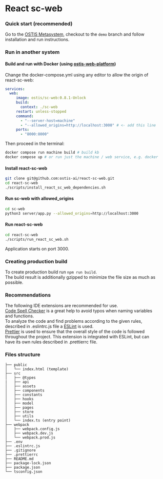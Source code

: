 # React sc-web

### Quick start (recommended)

Go to the [OSTIS Metasystem](https://github.com/ostis-ai/ostis-metasystem), checkout to the `demo` branch and follow installation and run instructions.

### Run in another system

#### Build and run with **Docker** (using [ostis-web-platform](https://github.com/ostis-ai/ostis-web-platform))

Change the docker-compose.yml using any editor to allow the origin of react-sc-web:
```yaml
services:
  web:
     image: ostis/sc-web:0.8.1-Unlock
     build:
       context: ./sc-web
     restart: unless-stopped
     command:
       - "--server-host=machine"
       - "--allowed_origins=http://localhost:3000" # <- add this line
     ports:
       - "8000:8000"
```
Then proceed in the terminal:
```sh
docker compose run machine build # build kb
docker compose up # or run just the machine / web service, e.g. docker compose up machine
```

#### Install react-sc-web
```sh
git clone git@github.com:ostis-ai/react-sc-web.git
cd react-sc-web
./scripts/install_react_sc_web_dependencies.sh
```

#### Run sc-web with allowed_origins
```sh
cd sc-web
python3 server/app.py --allowed_origins=http://localhost:3000
```

#### Run react-sc-web
```sh
cd react-sc-web
./scripts/run_react_sc_web.sh
```

Application starts on port 3000.

### Creating production build

To create production build run `npm run build`.\
The build result is additionally gzipped to minimize the file size as much as possible.

### Recommendations

The following IDE extensions are recommended for use.\
[Code Spell Checker](https://marketplace.visualstudio.com/items?itemName=streetsidesoftware.code-spell-checker) is a great help to avoid typos when naming variables and functions.\
To analyze the code and find problems according to the given rules, described in .eslintrc.js file a [ESLint](https://marketplace.visualstudio.com/items?itemName=dbaeumer.vscode-eslint) is used.\
[Prettier](https://marketplace.visualstudio.com/items?itemName=esbenp.prettier-vscode) is used to ensure that the overall style of the code is followed throughout the project. This extension is integrated with ESLint, but can have its own rules described in .prettierrc file.

### Files structure

```
├── public
│   └── index.html (template)
├── src
│   ├── @types
|   ├── api
│   ├── assets
│   ├── components
│   ├── constants
│   ├── hooks
│   ├── model
│   ├── pages
│   ├── store
│   ├── utils
│   └── index.ts (entry point)
├── webpack
│   ├── webpack.config.js
│   ├── webpack.dev.js
│   └── webpack.prod.js
├── .env
├── .eslintrc.js
├── .gitignore
├── .prettierrc
├── README.md
├── package-lock.json
├── package.json
└── tsconfig.json
```

